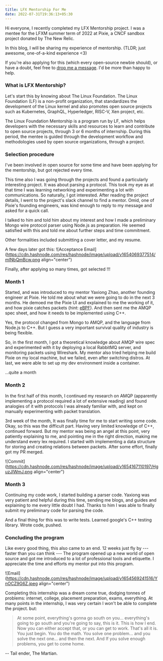 ```yaml
---
title: LFX Mentorship For Me
date: 2022-07-31T19:36:13+05:30
---
```


Hi everyone, I recently completed my LFX Mentorship project. I was a mentee for the LFXM summer term of 2022 at Pixie, a CNCF sandbox project donated by The New Relic. 

In this blog, I will be sharing my experience of mentorship. 
(TLDR; just awesome, one-of-a-kind experience <3)

If you're also applying for this (which every open-source newbie should), or have a doubt, feel free to [drop me a message](https://linktr.ee/deprov447). I'd be more than happy to help.

### What is LFX Mentorship?

Let's start this by knowing about The Linux Foundation. The Linux Foundation (LF) is a non-profit organization, that standardizes the development of the Linux kernel and also promotes open source projects such as Kubernetes, GraphQL, Hyperledger, RISC-V, Xen project, etc.

The Linux Foundation Mentorship is a program run by LF, which helps developers with the necessary skills and resources to learn and contribute to open source projects, through 3 or 6 months of internship. During this period, the mentee is guided through the development workflow and methodologies used by open source organizations, through a project.

### Selection procedure

I've been involved in open source for some time and have been applying for the mentorship, but got rejected every time. 

This time also I was going through the projects and found a particularly interesting project. It was about parsing a protocol. This took my eye as at that time I was learning networking and experimenting a lot with communications. So naturally, I got interested. After reading the project details, I went to the project's slack channel to find a mentor. Omid, one of Pixie's founding engineers, was kind enough to reply to my message and asked for a quick call. 

I talked to him and told him about my interest and how I made a preliminary Mongo wire protocol parser using Node.js as preparation. He seemed satisfied with this and told me about further steps and time commitment.

Other formalities included submitting a cover letter, and my resume. 

A few days later got this:
![Acceptance Email](https://cdn.hashnode.com/res/hashnode/image/upload/v1654069377514/mINbQmBcw.png align="center")

Finally, after applying so many times, got selected !!!

### Month 1

Started, and was introduced to my mentor Yaxiong Zhao, another founding engineer at Pixie. He told me about what we were going to do in the next 3 months. He demoed me the Pixie UI and explained to me the working of it, and how pixie catches packets (hint: [eBPF](https://docs.px.dev/about-pixie/pixie-ebpf/#title)). And then sent me the AMQP spec sheet, and how it needs to be implemented using C++. 

Yes, the protocol changed from Mongo to AMQP, and the language from Node.js to C++. But I guess a very important survival quality of industry is being flexible.

So, in the first month, I got a theoretical knowledge about AMQP wire spec and experimented with it by deploying a local RabbitMQ server, and monitoring packets using Wireshark. My mentor also tried helping me build Pixie on my local machine, but we failed, even after switching distros. At last, we were able to set up my dev environment inside a container.

...quite a month

### Month 2

In the first half of this month, I continued my research on AMQP (apparently implementing a protocol required a lot of extensive reading) and found analogies of it with protocols I was already familiar with, and kept on manually experimenting with packet translation.

3rd week of the month, It was finally time for me to start writing some code. Okay, so this was the difficult part. Having very limited knowledge of C++, continued forward. But my mentor was being an angel at this point, very patiently explaining to me, and pointing me in the right direction, making me understand every lex required. I started with implementing a data structure for storing and creating relations between packets. After some effort, finally got my PR merged.


![Commit](https://cdn.hashnode.com/res/hashnode/image/upload/v1654167110197/HguzJlWmJ.png align="center")

### Month 3

Continuing my code work, I started building a parser code. Yaxiong was very patient and helpful during this time, sending me blogs, and guides and explaining to me every little doubt I had. Thanks to him I was able to finally submit my preliminary code for parsing the code. 

And a final thing for this was to write tests. Learned google's C++ testing library. Wrote code, pushed.

### Concluding the program

Like every good thing, this also came to an end. 12 weeks just fly by --- faster than you can think --- The program opened up a new world of open source and got me introduced to a lot of professional tools and etiquette. I appreciate the time and efforts my mentor put into this program.

 
![Email](https://cdn.hashnode.com/res/hashnode/image/upload/v1654569241516/YnOCZ9G6Z.jpeg align="center")

Completing this internship was a dream come true, dodging tonnes of problems: internet, college, placement preparation, exams, everything. At many points in the internship, I was very certain I won't be able to complete the project. but:

> At some point, everything's gonna go south on you... everything's going to go south and you're going to say, this is it. This is how I end. Now you can either accept that, or you can get to work. That's all it is. You just begin. You do the math. You solve one problem... and you solve the next one... and then the next. And If you solve enough problems, you get to come home.

-- Tail ender, The Martian.
